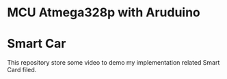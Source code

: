 # MCU Atmega328p with Aruduino
# Smart Car
This repository store some video to demo my implementation related Smart Card filed.

